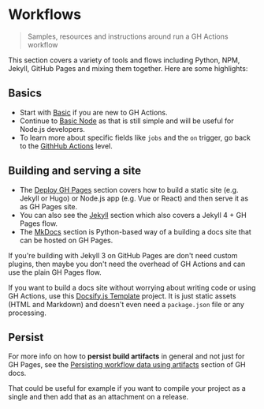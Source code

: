 # Workflows
> Samples, resources and instructions around run a GH Actions workflow

This section covers a variety of tools and flows including Python, NPM, Jekyll, GitHub Pages and mixing them together. Here are some highlights:

## Basics

- Start with [Basic](basic.md) if you are new to GH Actions.
- Continue to [Basic Node](node/basic.md) as that is still simple and will be useful for Node.js developers.
- To learn more about specific fields like `jobs` and the `on` trigger, go back to the [GithHub Actions](../) level.

## Building and serving a site

- The [Deploy GH Pages](deploy-gh-pages) section covers how to build a static site (e.g. Jekyll or Hugo) or Node.js app (e.g. Vue or React) and then serve it as as GH Pages site.
- You can also see the [Jekyll](jekyll/) section which also covers a Jekyll 4 + GH Pages flow.
- The [MkDocs](mkdocs/) section is Python-based way of a building a docs site that can be hosted on GH Pages. 

If you're building with Jekyll 3 on GitHub Pages are don't need custom plugins, then maybe you don't need the overhead of GH Actions and can use the plain GH Pages flow.

If you want to build a docs site without worrying about writing code or using GH Actions, use this [Docsify.js Template](https://michaelcurrin.github.io/docsify-js-template/#/) project. It is just static assets (HTML and Markdown) and doesn't even need a `package.json` file or any processing.

## Persist

For more info on how to **persist build artifacts** in general and not just for GH Pages, see the [Persisting workflow data using artifacts](https://docs.github.com/en/actions/configuring-and-managing-workflows/persisting-workflow-data-using-artifacts) section of GH docs.

That could be useful for example if you want to compile your project as a single and then add that as an attachment on a release.
